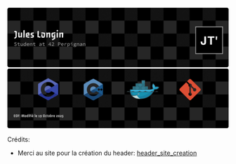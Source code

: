 ![Header](./header3.png)
![EOF](./eof4.png)

Crédits:

- Merci au site pour la création du header: [header\_site\_creation](https://leviarista.github.io/github-profile-header-generator/)
